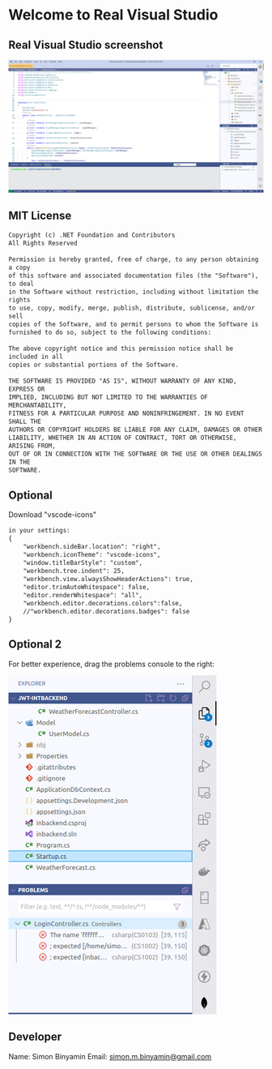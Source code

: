 # Welcome to Real Visual Studio

## Real Visual Studio screenshot

![alt text](icons/visualstudio.png)

## MIT License
```
Copyright (c) .NET Foundation and Contributors
All Rights Reserved

Permission is hereby granted, free of charge, to any person obtaining a copy
of this software and associated documentation files (the "Software"), to deal
in the Software without restriction, including without limitation the rights
to use, copy, modify, merge, publish, distribute, sublicense, and/or sell
copies of the Software, and to permit persons to whom the Software is
furnished to do so, subject to the following conditions:

The above copyright notice and this permission notice shall be included in all
copies or substantial portions of the Software.

THE SOFTWARE IS PROVIDED "AS IS", WITHOUT WARRANTY OF ANY KIND, EXPRESS OR
IMPLIED, INCLUDING BUT NOT LIMITED TO THE WARRANTIES OF MERCHANTABILITY,
FITNESS FOR A PARTICULAR PURPOSE AND NONINFRINGEMENT. IN NO EVENT SHALL THE
AUTHORS OR COPYRIGHT HOLDERS BE LIABLE FOR ANY CLAIM, DAMAGES OR OTHER
LIABILITY, WHETHER IN AN ACTION OF CONTRACT, TORT OR OTHERWISE, ARISING FROM,
OUT OF OR IN CONNECTION WITH THE SOFTWARE OR THE USE OR OTHER DEALINGS IN THE
SOFTWARE.
```

## Optional
Download "vscode-icons"
```
in your settings:
{
    "workbench.sideBar.location": "right",
    "workbench.iconTheme": "vscode-icons",
    "window.titleBarStyle": "custom",
    "workbench.tree.indent": 25,
    "workbench.view.alwaysShowHeaderActions": true,
    "editor.trimAutoWhitespace": false,  
    "editor.renderWhitespace": "all",
    "workbench.editor.decorations.colors":false,
    //"workbench.editor.decorations.badges": false
}
```

## Optional 2
For better experience, drag the problems console to the right:

![alt text](icons/problems.png)
 
## Developer

Name: Simon Binyamin
Email: simon.m.binyamin@gmail.com

